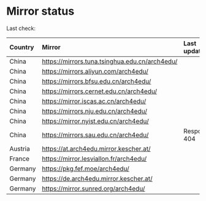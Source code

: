 <script src="./time.js"></script>
# Mirror status
Last check: <script type="text/javascript">localize(1706372437.8772604);</script>

|Country|Mirror|Last update|
|:------|:-----|:----------|
|China|https://mirrors.tuna.tsinghua.edu.cn/arch4edu/|<script type="text/javascript">localize(1706336998);</script>|
|China|https://mirrors.aliyun.com/arch4edu/|<script type="text/javascript">localize(1706336998);</script>|
|China|https://mirrors.bfsu.edu.cn/arch4edu/|<script type="text/javascript">localize(1706336998);</script>|
|China|https://mirrors.cernet.edu.cn/arch4edu/|<script type="text/javascript">localize(1706336998);</script>|
|China|https://mirror.iscas.ac.cn/arch4edu/|<script type="text/javascript">localize(1706336998);</script>|
|China|https://mirrors.nju.edu.cn/arch4edu/|<script type="text/javascript">localize(1706250655);</script>|
|China|https://mirror.nyist.edu.cn/arch4edu/|<script type="text/javascript">localize(1706336998);</script>|
|China|https://mirrors.sau.edu.cn/arch4edu/|Response 404|
|Austria|https://at.arch4edu.mirror.kescher.at/|<script type="text/javascript">localize(1706336998);</script>|
|France|https://mirror.lesviallon.fr/arch4edu/|<script type="text/javascript">localize(1706336998);</script>|
|Germany|https://pkg.fef.moe/arch4edu/|<script type="text/javascript">localize(1706336998);</script>|
|Germany|https://de.arch4edu.mirror.kescher.at/|<script type="text/javascript">localize(1706336998);</script>|
|Germany|https://mirror.sunred.org/arch4edu/|<script type="text/javascript">localize(1706336998);</script>|

<script src="./tablefilter/tablefilter.js"></script>
<script src="./table.js"></script>